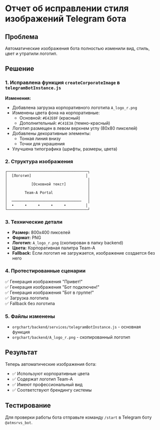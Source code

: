 # Отчет об исправлении стиля изображений Telegram бота

## Проблема
Автоматические изображения бота полностью изменили вид, стиль, цвет и утратили логотип.

## Решение

### 1. Исправлена функция `createCorporateImage` в `telegramBotInstance.js`

**Изменения:**
- Добавлена загрузка корпоративного логотипа `A_logo_r.png`
- Изменены цвета фона на корпоративные:
  - Основной: `#E42E0F` (красный)
  - Дополнительный: `#C41E3A` (темно-красный)
- Логотип размещен в левом верхнем углу (80x80 пикселей)
- Добавлены декоративные элементы:
  - Тонкая линия внизу
  - Точки для украшения
- Улучшена типографика (шрифты, размеры, цвета)

### 2. Структура изображения

```
┌─────────────────────────────────────┐
│  [Логотип]                         │
│                                     │
│           [Основной текст]          │
│                                     │
│        Team-A Portal                │
│                                     │
│  ────────────────────────────────   │
│  •     •     •     •     •         │
└─────────────────────────────────────┘
```

### 3. Технические детали

- **Размер:** 800x400 пикселей
- **Формат:** PNG
- **Логотип:** `A_logo_r.png` (скопирован в папку backend)
- **Цвета:** Корпоративная палитра Team-A
- **Fallback:** Если логотип не загружается, изображение создается без него

### 4. Протестированные сценарии

✅ Генерация изображения "Привет!"  
✅ Генерация изображения "Бот подключен!"  
✅ Генерация изображения "Бот в группе!"  
✅ Загрузка логотипа  
✅ Fallback без логотипа  

### 5. Файлы изменены

- `orgchart/backend/services/telegramBotInstance.js` - основная функция
- `orgchart/backend/A_logo_r.png` - скопированный логотип

## Результат

Теперь автоматические изображения бота:
- ✅ Используют корпоративные цвета
- ✅ Содержат логотип Team-A
- ✅ Имеют профессиональный вид
- ✅ Соответствуют брендингу системы

## Тестирование

Для проверки работы бота отправьте команду `/start` в Telegram боту `@atmsrvs_bot`. 